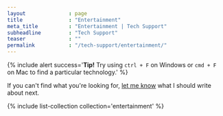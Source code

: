 ```yaml
---
layout              : page
title               : "Entertainment"
meta_title          : "Entertainment | Tech Support"
subheadline         : "Tech Support"
teaser              : ""
permalink           : "/tech-support/entertainment/"
---
```


{% include alert success='**Tip!** Try using `ctrl + F` on Windows or `cmd + F`
on Mac to find a particular technology.' %}

If you can't find what you're looking for,
[let me know](https://docs.google.com/forms/d/e/1FAIpQLSdhNlDfs5vmFZtDhH4eGvkOUnWXz-I4OpOPBj4gARDArGNTKA/viewform)
what I should write about next.

{% include list-collection collection='entertainment' %}

